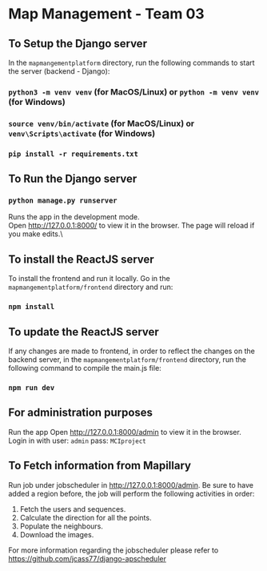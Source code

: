 # Map Management - Team 03 

## To Setup the Django server

In the `mapmangementplatform` directory, run the following commands to start the server (backend - Django):
### `python3 -m venv venv` (for MacOS/Linux) or `python -m venv venv` (for Windows)

### `source venv/bin/activate` (for MacOS/Linux) or `venv\Scripts\activate` (for Windows)

### `pip install -r requirements.txt`

## To Run the Django server

### `python manage.py runserver`

Runs the app in the development mode.\
Open http://127.0.0.1:8000/ to view it in the browser.
The page will reload if you make edits.\

## To install the ReactJS server

To install the frontend and run it locally. Go in the `mapmangementplatform/frontend` directory and run:
### `npm install`

## To update the ReactJS server

If any changes are made to frontend, in order to reflect the changes on the backend server, in the `mapmangementplatform/frontend` directory, run the following command to compile the main.js file:
### `npm run dev`

## For administration purposes

Run the app 
Open http://127.0.0.1:8000/admin to view it in the browser.
Login in with user: `admin` pass: `MCIproject`

## To Fetch information from Mapillary

Run job under jobscheduler in http://127.0.0.1:8000/admin. Be sure to have added a region before, the job will perform the following activities in order:
1. Fetch the users and sequences.
2. Calculate the direction for all the points.
3. Populate the neighbours.
4. Download the images.

For more information regarding the jobscheduler please refer to https://github.com/jcass77/django-apscheduler

